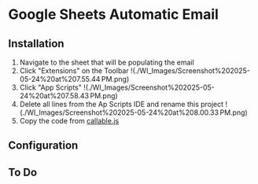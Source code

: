 # Google Sheets Automatic Email

## Installation
1. Navigate to the sheet that will be populating the email
2. Click "Extensions" on the Toolbar
!(./WI_Images/Screenshot%202025-05-24%20at%207.55.44 PM.png)
3. Click "App Scripts"
!(./WI_Images/Screenshot%202025-05-24%20at%207.58.43 PM.png)
4. Delete all lines from the Ap Scripts IDE and rename this project
!(./WI_Images/Screenshot%202025-05-24%20at%208.00.33 PM.png)
5. Copy the code from [callable.js](https://github.com/keagonbeatty/Ed_Project/callable.js)



## Configuration

### 

## To Do
